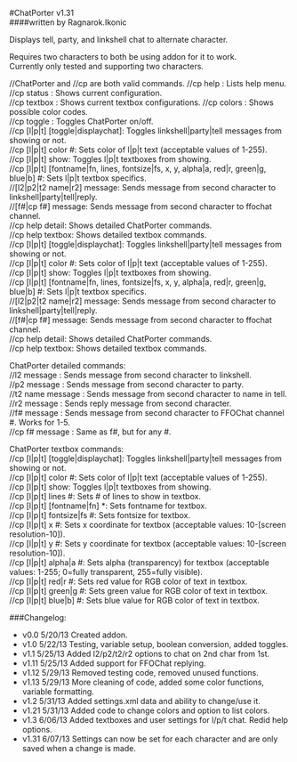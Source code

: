 #ChatPorter v1.31  
####written by Ragnarok.Ikonic  

Displays tell, party, and linkshell chat to alternate character.  

Requires two characters to both be using addon for it to work.  
Currently only tested and supporting two characters.  

//ChatPorter and //cp are both valid commands.
//cp help         : Lists help menu.  
//cp status       : Shows current configuration.  
//cp textbox      : Shows current textbox configurations.
//cp colors       : Shows possible color codes.  
//cp toggle       : Toggles ChatPorter on/off.  
//cp [l|p|t] [toggle|displaychat]: Toggles linkshell|party|tell messages from showing or not.  
//cp [l|p|t] color #: Sets color of l|p|t text (acceptable values of 1-255).  
//cp [l|p|t] show: Toggles l|p|t textboxes from showing.  
//cp [l|p|t] [fontname|fn, lines, fontsize|fs, x, y, alpha|a, red|r, green|g, blue|b] #: Sets l|p|t textbox specifics.  
//[l2|p2|t2 name|r2] message: Sends message from second character to linkshell|party|tell|reply.  
//[f#|cp f#] message: Sends message from second character to ffochat channel.  
//cp help detail: Shows detailed ChatPorter commands.  
//cp help textbox: Shows detailed textbox commands.  
//cp [l|p|t] [toggle|displaychat]: Toggles linkshell|party|tell messages from showing or not.  
//cp [l|p|t] color #: Sets color of l|p|t text (acceptable values of 1-255).  
//cp [l|p|t] show: Toggles l|p|t textboxes from showing.  
//cp [l|p|t] [fontname|fn, lines, fontsize|fs, x, y, alpha|a, red|r, green|g, blue|b] #: Sets l|p|t textbox specifics.  
//[l2|p2|t2 name|r2] message: Sends message from second character to linkshell|party|tell|reply.  
//[f#|cp f#] message: Sends message from second character to ffochat channel.  
//cp help detail: Shows detailed ChatPorter commands.  
//cp help textbox: Shows detailed textbox commands.  

ChatPorter detailed commands:  
//l2 message      : Sends message from second character to linkshell.  
//p2 message      : Sends message from second character to party.  
//t2 name message : Sends message from second character to name in tell.  
//r2 message      : Sends reply message from second character.  
//f# message      : Sends message from second character to FFOChat channel #.  Works for 1-5.  
//cp f# message   : Same as f#, but for any #.  

ChatPorter textbox commands:  
//cp [l|p|t] [toggle|displaychat]: Toggles linkshell|party|tell messages from showing or not.  
//cp [l|p|t] color #: Sets color of l|p|t text (acceptable values of 1-255).  
//cp [l|p|t] show: Toggles l|p|t textboxes from showing.  
//cp [l|p|t] lines #: Sets # of lines to show in textbox.  
//cp [l|p|t] [fontname|fn] *: Sets fontname for textbox.  
//cp [l|p|t] fontsize|fs #: Sets fontsize for textbox.  
//cp [l|p|t] x #: Sets x coordinate for textbox (acceptable values: 10-[screen resolution-10]).  
//cp [l|p|t] y #: Sets y coordinate for textbox (acceptable values: 10-[screen resolution-10]).  
//cp [l|p|t] alpha|a #: Sets alpha (transparency) for textbox (acceptable values: 1-255; 0=fully transparent, 255=fully visible).  
//cp [l|p|t] red|r #: Sets red value for RGB color of text in textbox.  
//cp [l|p|t] green|g #: Sets green value for RGB color of text in textbox.  
//cp [l|p|t] blue|b] #: Sets blue value for RGB color of text in textbox.  

###Changelog:  
* v0.0  5/20/13 Created addon.  
* v1.0  5/22/13 Testing, variable setup, boolean conversion, added toggles.  
* v1.1  5/25/13 Added l2/p2/t2/r2 options to chat on 2nd char from 1st.  
* v1.11 5/25/13 Added support for FFOChat replying.  
* v1.12 5/29/13 Removed testing code, removed unused functions.  
* v1.13 5/29/13 More cleaning of code, added some color functions, variable formatting.  
* v1.2  5/31/13 Added settings.xml data and ability to change/use it.  
* v1.21 5/31/13 Added code to change colors and option to list colors.  
* v1.3  6/06/13 Added textboxes and user settings for l/p/t chat.  Redid help options.  
* v1.31 6/07/13 Settings can now be set for each character and are only saved when a change is made.  
